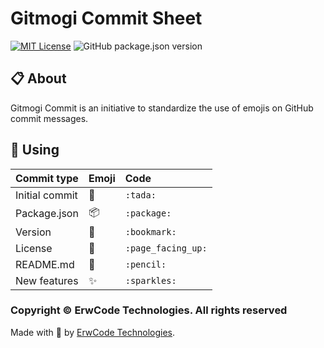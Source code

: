 # Gitmogi Commit Sheet

[![MIT License][mit-license-image]][mit-license-url]
![GitHub package.json version][version-url]

## 📋 About

Gitmogi Commit is an initiative to standardize the use of emojis on GitHub commit messages.


## 🎯 Using

| Commit type                | Emoji                | Code                 |
|:---------------------------|:---------------------|:---------------------|
| Initial commit             | :tada:               | `:tada:`             |
| Package.json               | :package:            | `:package:`          |
| Version                    | :bookmark:           | `:bookmark:`         |
| License                    | :page_facing_up:     | `:page_facing_up:`   |
| README.md                  | :pencil:             | `:pencil:`           |
| New features               | :sparkles:           | `:sparkles:`         |


### Copyright © ErwCode Technologies. All rights reserved

Made with 💖 by [ErwCode Technologies](https://erwcode.com/).


[mit-license-image]: https://img.shields.io/github/license/erwcode/gitmogi-commit.svg
[mit-license-url]: https://github.com/erwcode/gitmogi-commit/blob/master/LICENSE

[version-url]: https://img.shields.io/github/package-json/v/erwcode/gitmogi-commit.svg?color=red
